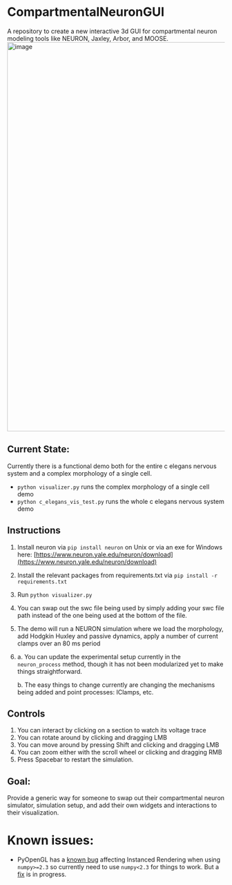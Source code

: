# CompartmentalNeuronGUI
A repository to create a new interactive 3d GUI for compartmental neuron modeling tools like NEURON, Jaxley, Arbor, and MOOSE.
<img width="902" alt="image" src="https://github.com/user-attachments/assets/fbdfcc50-5547-4f87-ae4d-48f3e3c653cd" />

## Current State:
Currently there is a functional demo both for the entire c elegans nervous system and a complex morphology of a single cell.
- `python visualizer.py` runs the complex morphology of a single cell demo
- `python c_elegans_vis_test.py` runs the whole c elegans nervous system demo

## Instructions
1. Install neuron via `pip install neuron` on Unix or via an exe for Windows here: [https://www.neuron.yale.edu/neuron/download](https://www.neuron.yale.edu/neuron/download)
2. Install the relevant packages from requirements.txt via `pip install -r requirements.txt`
3. Run `python visualizer.py`
4. You can swap out the swc file being used by simply adding your swc file path instead of the one being used at the bottom of the file.
5. The demo will run a NEURON simulation where we load the morphology, add Hodgkin Huxley and passive dynamics, apply a number of current clamps over an 80 ms period
6.
    a. You can update the experimental setup currently in the `neuron_process` method, though it has not been modularized yet to make things straightforward.

    b. The easy things to change currently are changing the mechanisms being added and point processes: IClamps, etc.
## Controls
1. You can interact by clicking on a section to watch its voltage trace
2. You can rotate around by clicking and dragging LMB
3. You can move around by pressing Shift and clicking and dragging LMB
4. You can zoom either with the scroll wheel or clicking and dragging RMB
5. Press Spacebar to restart the simulation.
## Goal:
Provide a generic way for someone to swap out their compartmental neuron simulator, simulation setup, and add their own widgets and interactions to their visualization.

# Known issues:
- PyOpenGL has a [known bug](https://github.com/mcfletch/pyopengl/issues/149) affecting Instanced Rendering when using `numpy>=2.3` so currently need to use `numpy<2.3` for things to work. But a [fix](https://github.com/mcfletch/pyopengl/pull/150) is in progress.
